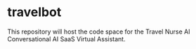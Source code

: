 # travelbot
This repository will host the code space for the Travel Nurse AI Conversational AI SaaS Virtual Assistant. 
